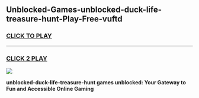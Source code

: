 
## Unblocked-Games-unblocked-duck-life-treasure-hunt-Play-Free-vuftd
<h3>
<a href="https://premium76.site?title=unblocked-duck-life-treasure-hunt&ref=18A1">CLICK TO PLAY</a></h3>
<hr>

<h3>
<a href="https://premium76.site?title=unblocked-duck-life-treasure-hunt&ref=18A1">CLICK 2 PLAY</a>
  
</h3>

<a href="https://premium76.site?title=unblocked-duck-life-treasure-hunt&ref=18A1"><img src="https://clearcache.store/games.png"></a>


**unblocked-duck-life-treasure-hunt games unblocked: Your Gateway to Fun and Accessible Online Gaming**
